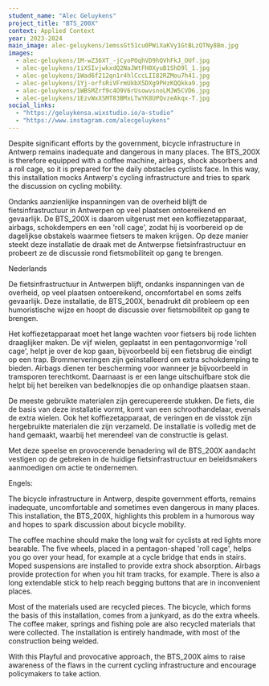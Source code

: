 ```yaml
---
student_name: "Alec Geluykens"
project_title: "BTS_200X"
context: Applied Context
year: 2023-2024
main_image: alec-geluykens/1emssGt51cu0PWiXaKVy1GtBLzQTNy8Bm.jpg
images:
  - alec-geluykens/1M-wZ36XT_-jCyoPOqhVD9hQVhFkJ_OUf.jpg
  - alec-geluykens/1iXSIvjwkxdQ2NaJWtFH0XyuB1ShD9l_1.jpg
  - alec-geluykens/1Wad6f212qn1r4hlCccLII82RZMou7h41.jpg
  - alec-geluykens/1Yj-orfsRiVFrmUkbX5DXg9PHzKQQkka9.jpg
  - alec-geluykens/1WBSMZrf9c4O9V6rUsowvsnoLMJW5CVD6.jpg
  - alec-geluykens/1EzvWxXSMT83BMxLTwYK8UPQvzeAkqx-T.jpg
social_links:
  - "https://geluykensa.wixstudio.io/a-studio"
  - "https://www.instagram.com/alecgeluykens"
---
```

Despite significant efforts by the government, bicycle infrastructure in Antwerp remains inadequate and dangerous in many places. The BTS_200X is therefore equipped with a coffee machine, airbags, shock absorbers and a roll cage, so it is prepared for the daily obstacles cyclists face. In this way, this installation mocks Antwerp's cycling infrastructure and tries to spark the discussion on cycling mobility.

Ondanks aanzienlijke inspanningen van de overheid blijft de fietsinfrastructuur in Antwerpen op veel plaatsen ontoereikend en gevaarlijk. De BTS_200X is daarom uitgerust met een koffiezetapparaat, airbags, schokdempers en een 'roll cage', zodat hij is voorbereid op de dagelijkse obstakels waarmee fietsers te maken krijgen. Op deze manier steekt deze installatie de draak met de Antwerpse fietsinfrastructuur en probeert ze de discussie rond fietsmobiliteit op gang te brengen.

Nederlands

De fietsinfrastructuur in Antwerpen blijft, ondanks inspanningen van de overheid, op veel plaatsen ontoereikend, oncomfortabel en soms zelfs gevaarlijk. Deze installatie, de BTS_200X, benadrukt dit probleem op een humoristische wijze en hoopt de discussie over fietsmobiliteit op gang te brengen.

Het koffiezetapparaat moet het lange wachten voor fietsers bij rode lichten draaglijker maken. De vijf wielen, geplaatst in een pentagonvormige 'roll cage', helpt je over de kop gaan, bijvoorbeeld bij een fietsbrug die eindigt op een trap. Brommerveringen zijn geïnstalleerd om extra schokdemping te bieden. Airbags dienen ter bescherming voor wanneer je bijvoorbeeld in tramsporen terechtkomt. Daarnaast is er een lange uitschuifbare stok die helpt bij het bereiken van bedelknopjes die op onhandige plaatsen staan.

De meeste gebruikte materialen zijn gerecupereerde stukken. De fiets, die de basis van deze installatie vormt, komt van een schroothandelaar, evenals de extra wielen. Ook het koffiezetapparaat, de veringen en de visstok zijn hergebruikte materialen die zijn verzameld. De installatie is volledig met de hand gemaakt, waarbij het merendeel van de constructie is gelast.

Met deze speelse en provocerende benadering wil de BTS_200X aandacht vestigen op de gebreken in de huidige fietsinfrastructuur en beleidsmakers aanmoedigen om actie te ondernemen.

Engels:

The bicycle infrastructure in Antwerp, despite government efforts, remains inadequate, uncomfortable and sometimes even dangerous in many places. This installation, the BTS_200X, highlights this problem in a humorous way and hopes to spark discussion about bicycle mobility.

The coffee machine should make the long wait for cyclists at red lights more bearable. The five wheels, placed in a pentagon-shaped 'roll cage', helps you go over your head, for example at a cycle bridge that ends in stairs. Moped suspensions are installed to provide extra shock absorption. Airbags provide protection for when you hit tram tracks, for example. There is also a long extendable stick to help reach begging buttons that are in inconvenient places.

Most of the materials used are recycled pieces. The bicycle, which forms the basis of this installation, comes from a junkyard, as do the extra wheels. The coffee maker, springs and fishing pole are also recycled materials that were collected. The installation is entirely handmade, with most of the construction being welded.

With this Playful and provocative approach, the BTS_200X aims to raise awareness of the flaws in the current cycling infrastructure and encourage policymakers to take action.



